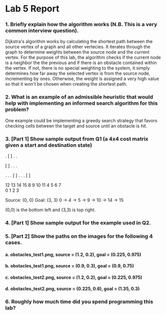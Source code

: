 # Lab 5 Report #

### 1. Briefly explain how the algorithm works (N.B. This is a very common interview question). ###
Dijkstra's algorithm works by calculating the shortest path between the source vertex of a graph and all other vertecies. It iterates through the graph to determine weights between the source node and the current vertex. For the purpose of this lab, the algorithm checks if the current node is a neighbor the the previous and if there is an obstacle contained within the vertex. If not, there is no special weighting to the system, it simply determines how far away the selected vertex is from the source node, incrementing by ones. Otherwise, the weight is assigned a very high value so that it won't be chosen when creating the shortest path. 

### 2. What is an example of an admissible heuristic that would help with implementing an informed search algorithm for this problem? ###
One example could be implementing a greedy search strategy that favors checking cells between the target and source until an obstacle is hit. 


### 3. [Part 1] Show sample output from Q1 (a 4x4 cost matrix given a start and destination state) ###
 .  [ ]  .   . 
 
 
[ ]  .   .   . 

 .   .   .  [ ] 
 .   .   .  [ ] 
 
 12  13  14  15 
 8   9   10  11 
 4   5   6   7  
 0   1   2   3 
 
Source: (0, 0)
Goal: (3, 3)
0 -> 4 -> 5 -> 9 -> 10 -> 14 -> 15

(0,0) is the bottom left and (3,3) is top right. 


### 4. [Part 1] Show sample output for the example used in Q2. ###


### 5. [Part 2] Show the paths on the images for the following 4 cases. ###
#### a. obstacles_test1.png, source = (1.2, 0.2), goal = (0.225, 0.975) ####
#### b. obstacles_test1.png, source = (0.9, 0.3), goal = (0.9, 0.75) ####
#### c. obstacles_test2.png, source = (1.2, 0.2), goal = (0.225, 0.975) ####
#### d. obstacles_test2.png, source = (0.225, 0.6), goal = (1.35, 0.3) ####


### 6. Roughly how much time did you spend programming this lab? ###

